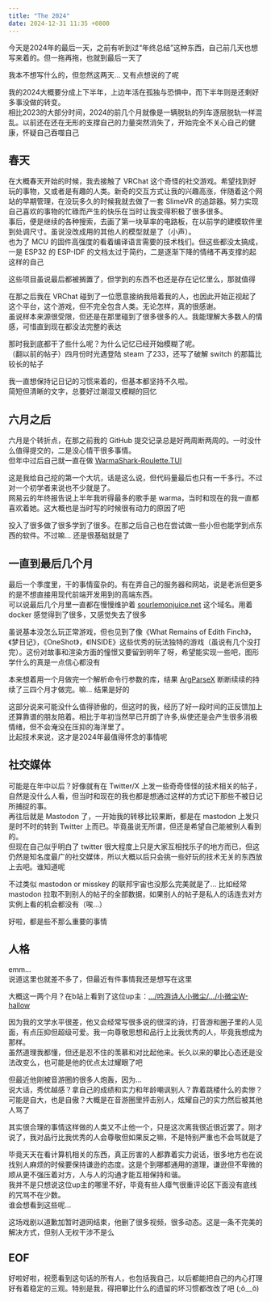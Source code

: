 ```yaml
---
title: "The 2024"
date: 2024-12-31 11:35 +0800
---
```


今天是2024年的最后一天，之前有听到过“年终总结”这种东西，自己前几天也想写来着的。但一拖再拖，也就到最后一天了

我本不想写什么的，但忽然这两天... 又有点想说的了呢

我的2024大概要分成上下半年，上边年活在孤独与恐惧中，而下半年则是还剩好多事没做的转变。\
相比2023的大部分时间，2024的前几个月就像是一辆脱轨的列车逐层脱轨一样混乱。以前还在还在无形的支撑自己的力量突然消失了，开始完全不关心自己的健康，怀疑自己吞噬自己

## 春天

在大概春天开始的时候，我去接触了 VRChat 这个奇怪的社交游戏。希望找到好玩的事物，又或者是有趣的人类。新奇的交互方式让我的兴趣高涨，伴随着这个网站的早期管理，在没玩多久的时候我就去做了一套 SlimeVR 的追踪器。努力实现自己喜欢的事物的忙碌而产生的快乐在当时让我变得积极了很多很多。\
事后，便是继续的各种搜索，去画了第一块草率的电路板，在以前学的建模软件里到处调尺寸。虽说没改成用的其他人的模型就是了（小声）。\
也为了 MCU 的固件高强度的看着编译语言需要的技术栈们。但这些都没太搞成，一是 ESP32 的 ESP-IDF 的文档太过于简约，二是逐渐下降的情绪不再支撑的起这样的自己

这些项目虽说最后都被搁置了，但学到的东西不也还是存在记忆里么，那就值得

在那之后我在 VRChat 碰到了一位愿意接纳我陪着我的人，也因此开始正视起了这个平台，这个游戏，但不完全包含人类。无论怎样，真的很感谢。\
虽说样本来源很受限，但还是在那里碰到了很多很多的人。我能理解大多数人的情感，可惜直到现在都没法完整的表达

那时我到底都干了些什么呢？为什么记忆已经开始模糊了呢。\
（翻以前的帖子）四月份时光遇登陆 steam 了233，还写了破解 switch 的那篇比较长的帖子

我一直想保持记日记的习惯来着的，但基本都坚持不久啦。\
简短但清晰的文字，总要好过潮湿又模糊的回忆

## 六月之后

六月是个转折点，在那之前我的 GitHub 提交记录总是好两周断两周的。一时没什么值得提交的，二是没心情干很多事情。\
但年中过后自己就一直在做 [WarmaShark-Roulette.TUI](https://github.com/SourLemonJuice/WarmaShark-Roulette.TUI)

这是我给自己挖的第一个大坑，话是这么说，但代码量最后也只有一千多行。不过对一个初学者来说也不少就是了。\
网易云的年终报告说上半年我听得最多的歌手是 warma，当时和现在的我一直都喜欢着她。这大概也是当时写的时候很有动力的原因了吧

投入了很多做了很多学到了很多。在那之后自己也在尝试做一些小但也能学到点东西的软件。不过嘛... 还是很基础就是了

## 一直到最后几个月

最后一个季度里，干的事情蛮杂的。有在弄自己的服务器和网站，说是老派但更多的是不想直接用现代前端开发用到的高端东西。\
可以说最后几个月里一直都在慢慢维护着 [sourlemonjuice.net](https://sourlemonjuice.net/) 这个域名。用着 docker 感觉得到了很多，又感觉失去了很多

虽说基本没怎么玩正常游戏，但也见到了像《What Remains of Edith Finch》，《梦日记》，《OneShot》，《INSIDE》这些优秀的玩法独特的游戏（虽说有几个没打完）。这份对故事和渲染方面的憧憬又要留到明年了呀，希望能实现一些吧，图形学什么的真是一点信心都没有

本来想着用一个月做完一个解析命令行参数的库，结果 [ArgParseX](https://github.com/SourLemonJuice/ArgParseX) 断断续续的持续了三四个月才做完。嘛... 结果是好的

这部分说来可能没什么值得骄傲的，但这时的我，经历了好一段时间的正反馈加上还算靠谱的朋友陪着。相比于年初当然早已开朗了许多,纵使还是会产生很多消极情绪，但不会淹没在压抑的海洋里了。\
比起技术来说，这才是2024年最值得怀念的事情呢

## 社交媒体

可能是在年中以后？好像就有在 Twitter/X 上发一些奇奇怪怪的技术相关的帖子，自然是没什么人看，但当时和现在的我也都是想通过这样的方式记下那些不被日记所捕捉的事。\
再往后就是 Mastodon 了，一开始我的转移比较果断，都是在 mastodon 上发只是时不时的转到 Twitter 上而已。毕竟虽说无所谓，但还是希望自己能被别人看到的。\
但现在自己似乎明白了 twitter 很大程度上只是大家互相找乐子的地方而已，但这仍然是知名度最广的社交媒体，所以大概以后只会挑一些好玩的技术无关的东西放上去吧。谁知道呢

不过类似 mastodon or misskey 的联邦宇宙也没那么完美就是了... 比如经常 mastodon 拉取不到别人的帖子的全部数据，如果别人的帖子是私人的话连去对方实例上看的机会都没有（唉...）

好啦，都是些不那么重要的事情

## 人格

emm...\
说道这里也就差不多了，但最近有件事情我还是想写在这里

大概这一两个月？在b站上看到了这位up主：[.../吟游诗人小微尘/.../小微尘W-hallow](https://space.bilibili.com/3493135164377417)

因为我的文学水平很差，他又会经常写很多说的很深的诗，打音游和圈子里的人见面，有点压抑但超级可爱。我一向尊敬思想和品行上比我优秀的人，毕竟我想成为那样。\
虽然道理我都懂，但还是忍不住的羡慕和对比起他来。长久以来的攀比心态还是没法改变么，也可能是他的优点太过耀眼了吧

但最近他刚被音游圈的很多人炮轰，因为...\
说大话，秀优越感？拿自己的成绩和实力和年龄嘲讽别人？靠着跳楼什么的卖惨？\
可能是自大，也是自傲？大概是在音游圈里抨击别人，炫耀自己的实力然后被其他人骂了

其实很合理的事情这样做的人类又不止他一个，只是这次离我很近很近罢了。刚才说了，我对品行比我优秀的人会尊敬但如果反之嘛，不是特别严重也不会骂就是了

毕竟天天在看计算机相关的东西，真正厉害的人都靠着实力说话，很多地方也在说找别人麻烦的时候要保持谦逊的态度。这是个到哪都通用的道理，谦逊但不卑微的顺从更不强压着对方，人与人的沟通才能互相保持和谐。\
我并不是只想说这位up主的哪里不好，毕竟有些人瘴气很重评论区下面没有底线的咒骂不在少数。\
谁会想看到这些呢...

这场戏剧以道歉加暂时退网结束，他删了很多视频，很多动态。这是一条不完美的解决方式，但别人无权干涉不是么

## EOF

好啦好啦，祝愿看到这句话的所有人，也包括我自己，以后都能把自己的内心打理好有着稳定的三观。特别是我，得把攀比什么的遗留的坏习惯都改改了吧 (⁠;⁠ŏ⁠﹏⁠ŏ⁠)
